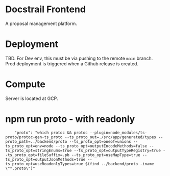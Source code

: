 # Docstrail Frontend

A proposal management platform.

# Deployment

TBD. For Dev env, this must be via pushing to the remote `main` branch.\
Prod deployment is triggered when a Github release is created.

# Compute

Server is located at GCP.

# npm run proto - with readonly

```
    "proto": "which protoc && protoc --plugin=node_modules/ts-proto/protoc-gen-ts_proto --ts_proto_out=./src/app/generated/types --proto_path=../backend/proto --ts_proto_opt=oneof=unions --ts_proto_opt=env=node --ts_proto_opt=outputEncodeMethods=false --ts_proto_opt=stringEnums=true --ts_proto_opt=outputTypeRegistry=true --ts_proto_opt=fileSuffix=.pb --ts_proto_opt=useMapType=true --ts_proto_opt=outputJsonMethods=true --ts_proto_opt=useReadonlyTypes=true $(find ../backend/proto -iname \"*.proto\")"
```
